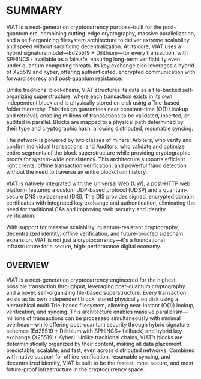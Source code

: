 # SUMMARY

VIAT is a next-generation cryptocurrency purpose-built for the post-quantum era, combining cutting-edge cryptography, massive parallelization, and a self-organizing filesystem architecture to deliver extreme scalability and speed without sacrificing decentralization. At its core, VIAT uses a hybrid signature model—Ed25519 + Dilithium—for every transaction, with SPHINCS+ available as a failsafe, ensuring long-term verifiability even under quantum computing threats. Its key exchange also leverages a hybrid of X25519 and Kyber, offering authenticated, encrypted communication with forward secrecy and post-quantum resistance.

Unlike traditional blockchains, VIAT structures its data as a file-backed self-organizing superstructure, where each transaction exists in its own independent block and is physically stored on disk using a Trie-based folder hierarchy. This design guarantees near constant-time (O(1)) lookup and retrieval, enabling millions of transactions to be validated, inserted, or audited in parallel. Blocks are mapped to a physical path determined by their type and cryptographic hash, allowing distributed, resumable syncing.

The network is powered by two classes of miners: Arbiters, who verify and confirm individual transactions, and Auditors, who validate and optimize entire segments of the block superstructure while providing cryptographic proofs for system-wide consistency. This architecture supports efficient light clients, offline transaction verification, and powerful fraud detection without the need to traverse an entire blockchain history.

VIAT is natively integrated with the Universal Web (UW), a post-HTTP web platform featuring a custom UDP-based protocol (UDSP) and a quantum-secure DNS replacement (DIS). The DIS provides signed, encrypted domain certificates with integrated key exchange and authentication, eliminating the need for traditional CAs and improving web security and identity verification.

With support for massive scalability, quantum-resistant cryptography, decentralized identity, offline verification, and future-proofed sidechain expansion, VIAT is not just a cryptocurrency—it's a foundational infrastructure for a secure, high-performance digital economy.

## OVERVIEW

VIAT is a next-generation cryptocurrency engineered for the highest possible transaction throughput, leveraging post-quantum cryptography and a novel, self-organizing file-based superstructure. Every transaction exists as its own independent block, stored physically on disk using a hierarchical multi-Trie-based filesystem, allowing near-instant (O(1)) lookup, verification, and syncing. This architecture enables massive parallelism—millions of transactions can be processed simultaneously with minimal overhead—while offering post-quantum security through hybrid signature schemes (Ed25519 + Dilithium with SPHINCS+ fallback) and hybrid key exchange (X25519 + Kyber). Unlike traditional chains, VIAT’s blocks are deterministically organized by their content, making all data placement predictable, scalable, and fast, even across distributed networks. Combined with native support for offline verification, resumable syncing, and decentralized identity, VIAT is built to be the fastest, most secure, and most future-proof infrastructure in the cryptocurrency space.
